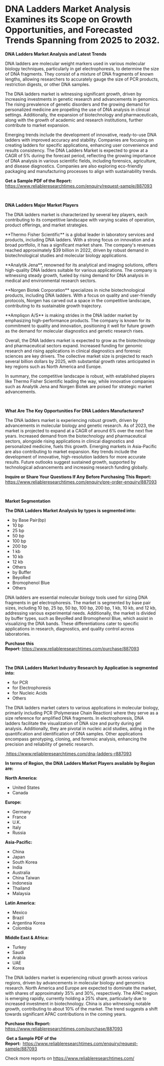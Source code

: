 <p><h1>DNA Ladders Market Analysis Examines its Scope on Growth Opportunities, and Forecasted Trends Spanning from 2025 to 2032.</h1></p><p><strong>DNA Ladders Market Analysis and Latest Trends</strong></p>
<p><p>DNA ladders are molecular weight markers used in various molecular biology techniques, particularly in gel electrophoresis, to determine the size of DNA fragments. They consist of a mixture of DNA fragments of known lengths, allowing researchers to accurately gauge the size of PCR products, restriction digests, or other DNA samples.</p><p>The DNA ladders market is witnessing significant growth, driven by increasing investments in genetic research and advancements in genomics. The rising prevalence of genetic disorders and the growing demand for personalized medicine are propelling the use of DNA analysis in clinical settings. Additionally, the expansion of biotechnology and pharmaceuticals, along with the growth of academic and research institutions, further contribute to market expansion.</p><p>Emerging trends include the development of innovative, ready-to-use DNA ladders with improved accuracy and stability. Companies are focusing on creating ladders for specific applications, enhancing user convenience and results consistency. The DNA Ladders Market is expected to grow at a CAGR of 5% during the forecast period, reflecting the growing importance of DNA analysis in various scientific fields, including forensics, agriculture, and disease diagnostics. Companies are also exploring eco-friendly packaging and manufacturing processes to align with sustainability trends.</p></p>
<p><strong>Get a Sample PDF of the Report:&nbsp;</strong> <a href="https://www.reliableresearchtimes.com/enquiry/request-sample/887093?utm_campaign=2938&utm_medium=2&utm_source=Github&utm_content=ia&utm_term=03032025&utm_id=dna-ladders">https://www.reliableresearchtimes.com/enquiry/request-sample/887093</a></p>
<p>&nbsp;</p>
<p><strong>DNA Ladders Major Market Players</strong></p>
<p><p>The DNA ladders market is characterized by several key players, each contributing to its competitive landscape with varying scales of operation, product offerings, and market strategies.</p><p>**Thermo Fisher Scientific** is a global leader in laboratory services and products, including DNA ladders. With a strong focus on innovation and a broad portfolio, it has a significant market share. The company's revenues reached approximately $39 billion in 2022, driven by robust demand in biotechnological studies and molecular biology applications.</p><p>**Analytik Jena**, renowned for its analytical and imaging solutions, offers high-quality DNA ladders suitable for various applications. The company is witnessing steady growth, fueled by rising demand for DNA analysis in medical and environmental research sectors.</p><p>**Norgen Biotek Corporation** specializes in niche biotechnological products, including DNA ladders. With a focus on quality and user-friendly protocols, Norgen has carved out a space in the competitive landscape, contributing to its sustainable growth trajectory.</p><p>**Ampliqon A/S** is making strides in the DNA ladder market by emphasizing high-performance products. The company is known for its commitment to quality and innovation, positioning it well for future growth as the demand for molecular diagnostics and genetic research rises.</p><p>Overall, the DNA ladders market is expected to grow as the biotechnology and pharmaceutical sectors expand. Increased funding for genomic research and rising applications in clinical diagnostics and forensic sciences are key drivers. The collective market size is projected to reach several billion dollars by 2025, with substantial growth rates anticipated in key regions such as North America and Europe.</p><p>In summary, the competitive landscape is robust, with established players like Thermo Fisher Scientific leading the way, while innovative companies such as Analytik Jena and Norgen Biotek are poised for strategic market advancements.</p></p>
<p>&nbsp;</p>
<p><strong>What Are The Key Opportunities For DNA Ladders Manufacturers?</strong></p>
<p><p>The DNA ladders market is experiencing robust growth, driven by advancements in molecular biology and genetic research. As of 2023, the market is projected to expand at a CAGR of around 6% over the next five years. Increased demand from the biotechnology and pharmaceutical sectors, alongside rising applications in clinical diagnostics and personalized medicine, fuels this growth. Emerging markets in Asia-Pacific are also contributing to market expansion. Key trends include the development of innovative, high-resolution ladders for more accurate results. Future outlooks suggest sustained growth, supported by technological advancements and increasing research funding globally.</p></p>
<p><strong>Inquire or Share Your Questions If Any Before Purchasing This Report:</strong> <a href="https://www.reliableresearchtimes.com/enquiry/pre-order-enquiry/887093?utm_campaign=2938&utm_medium=2&utm_source=Github&utm_content=ia&utm_term=03032025&utm_id=dna-ladders">https://www.reliableresearchtimes.com/enquiry/pre-order-enquiry/887093</a></p>
<p>&nbsp;</p>
<p><strong>Market Segmentation</strong></p>
<p><strong>The DNA Ladders Market Analysis by types is segmented into:</strong></p>
<p><ul><li>by Base Pair(bp)</li><li>10 bp</li><li>25 bp</li><li>50 bp</li><li>100 bp</li><li>200 bp</li><li>1 kb</li><li>10 kb</li><li>12 kb</li><li>Others</li><li>by Buffer</li><li>BeyoRed</li><li>Bromophenol Blue</li><li>Others</li></ul></p>
<p><p>DNA ladders are essential molecular biology tools used for sizing DNA fragments in gel electrophoresis. The market is segmented by base pair sizes, including 10 bp, 25 bp, 50 bp, 100 bp, 200 bp, 1 kb, 10 kb, and 12 kb, addressing various experimental needs. Additionally, the market is divided by buffer types, such as BeyoRed and Bromophenol Blue, which assist in visualizing the DNA bands. These differentiations cater to specific applications in research, diagnostics, and quality control across laboratories.</p></p>
<p><strong>Purchase this Report:&nbsp;</strong><a href="https://www.reliableresearchtimes.com/purchase/887093?utm_campaign=2938&utm_medium=2&utm_source=Github&utm_content=ia&utm_term=03032025&utm_id=dna-ladders">https://www.reliableresearchtimes.com/purchase/887093</a></p>
<p>&nbsp;</p>
<p><strong>The DNA Ladders Market Industry Research by Application is segmented into:</strong></p>
<p><ul><li>for PCR</li><li>for Electrophoresis</li><li>for Nucleic Acids</li><li>Others</li></ul></p>
<p><p>The DNA ladders market caters to various applications in molecular biology, primarily including PCR (Polymerase Chain Reaction) where they serve as a size reference for amplified DNA fragments. In electrophoresis, DNA ladders facilitate the visualization of DNA size and purity during gel analysis. Additionally, they are pivotal in nucleic acid studies, aiding in the quantification and identification of DNA samples. Other applications encompass genotyping, cloning, and forensic analysis, enhancing the precision and reliability of genetic research.</p></p>
<p><a href="https://www.reliableresearchtimes.com/dna-ladders-r887093?utm_campaign=2938&utm_medium=2&utm_source=Github&utm_content=ia&utm_term=03032025&utm_id=dna-ladders">&nbsp;https://www.reliableresearchtimes.com/dna-ladders-r887093</a></p>
<p><strong>In terms of Region, the DNA Ladders Market Players available by Region are:</strong></p>
<p>
    <p> <strong> North America: </strong>
        <ul>
            <li>United States</li>
            <li>Canada</li>
        </ul>
        </p> 
    <p> <strong> Europe: </strong>
        <ul>
            <li>Germany</li>
            <li>France</li>
            <li>U.K.</li>
            <li>Italy</li>
            <li>Russia</li>
        </ul>
        </p> 
    <p> <strong> Asia-Pacific: </strong>
        <ul>
            <li>China</li>
            <li>Japan</li>
            <li>South Korea</li>
            <li>India</li>
            <li>Australia</li>
            <li>China Taiwan</li>
            <li>Indonesia</li>
            <li>Thailand</li>
            <li>Malaysia</li>
        </ul>
        </p> 
    <p> <strong> Latin America: </strong>
        <ul>
            <li>Mexico</li>
            <li>Brazil</li>
            <li>Argentina Korea</li>
            <li>Colombia</li>
        </ul>
        </p> 
    <p> <strong> Middle East & Africa: </strong>
        <ul>
            <li>Turkey</li>
            <li>Saudi</li>
            <li>Arabia</li>
            <li>UAE</li>
            <li>Korea</li>
        </ul>
    </p>
    </p>
<p><p>The DNA ladders market is experiencing robust growth across various regions, driven by advancements in molecular biology and genomics research. North America and Europe are expected to dominate the market, with shares of approximately 35% and 30%, respectively. The APAC region is emerging rapidly, currently holding a 25% share, particularly due to increased investment in biotechnology. China is also witnessing notable growth, contributing to about 10% of the market. The trend suggests a shift towards significant APAC contributions in the coming years.</p></p>
<p><strong>Purchase this Report: </strong><a href="https://www.reliableresearchtimes.com/purchase/887093?utm_campaign=2938&utm_medium=2&utm_source=Github&utm_content=ia&utm_term=03032025&utm_id=dna-ladders">https://www.reliableresearchtimes.com/purchase/887093</a></p>
<p>&nbsp;<strong>Get a Sample PDF of the Report:&nbsp;&nbsp;</strong><a href="https://www.reliableresearchtimes.com/enquiry/request-sample/887093?utm_campaign=2938&utm_medium=2&utm_source=Github&utm_content=ia&utm_term=03032025&utm_id=dna-ladders">https://www.reliableresearchtimes.com/enquiry/request-sample/887093</a></p>
<p><strong></strong></p>
<p>Check more reports on <a href="https://www.reliableresearchtimes.com/?utm_campaign=2938&utm_medium=2&utm_source=Github&utm_content=ia&utm_term=03032025&utm_id=dna-ladders">https://www.reliableresearchtimes.com/</a></p>
